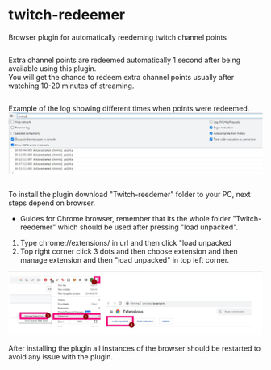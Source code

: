 # twitch-redeemer
Browser plugin for automatically reedeming twitch channel points
<pre></pre>


Extra channel points are redeemed automatically 1 second after being available using this plugin. <br>
You will get the chance to redeem extra channel points usually after watching 10-20 minutes of streaming. <br>
<pre></pre>
Example of the log showing different times when points were redeemed.
![alt text](https://github.com/MakaJzki/twitch-redeemer/blob/main/log.jpg?raw=true)
<pre></pre>
To install the plugin download "Twitch-reedemer" folder to your PC, next steps depend on browser.

- Guides for Chrome browser, remember that its the whole folder "Twitch-reedemer" which should be used after pressing "load unpacked". <br>
1. Type chrome://extensions/ in url and then click "load unpacked 
2. Top right corner click 3 dots and then choose extension and then manage extension and then "load unpacked" in top left corner.


![alt text](https://github.com/MakaJzki/twitch-redeemer/blob/main/Install_instructions.jpg?raw=true)

After installing the plugin all instances of the browser should be restarted to avoid any issue with the plugin.
